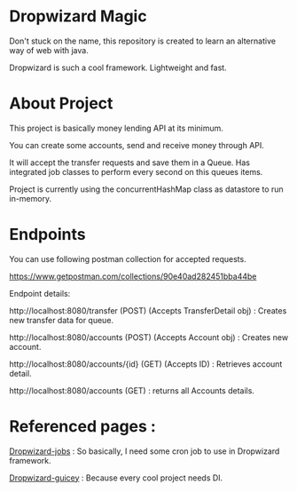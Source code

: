 # Dropwizard Magic
Don't stuck on the name, this repository is created to learn an alternative way of web with java.

Dropwizard is such a cool framework. Lightweight and fast. 

# About Project
This project is basically money lending API at its minimum. 

You can create some accounts, send and receive money through API.

It will accept the transfer requests and save them in a Queue. 
Has integrated job classes to perform every second on this queues items.

Project is currently using the concurrentHashMap class as datastore to run in-memory.

# Endpoints

You can use following postman collection for accepted requests.

https://www.getpostman.com/collections/90e40ad282451bba44be

Endpoint details: 

http://localhost:8080/transfer (POST) (Accepts TransferDetail obj) : Creates new transfer data for queue.

http://localhost:8080/accounts (POST) (Accepts Account obj) : Creates new account.

http://localhost:8080/accounts/{id} (GET) (Accepts ID) : Retrieves account detail.

http://localhost:8080/accounts (GET) : returns all Accounts details.

# Referenced pages : 

[Dropwizard-jobs](https://github.com/dropwizard-jobs/dropwizard-jobs) :  So basically, I need some cron job to use in Dropwizard framework.
 
[Dropwizard-guicey](https://github.com/xvik/dropwizard-guicey) : Because every cool project needs DI.


